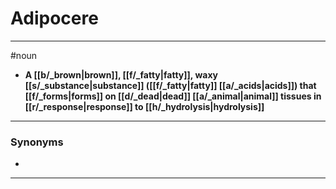 # Adipocere
---
#noun
- **A [[b/_brown|brown]], [[f/_fatty|fatty]], waxy [[s/_substance|substance]] ([[f/_fatty|fatty]] [[a/_acids|acids]]) that [[f/_forms|forms]] on [[d/_dead|dead]] [[a/_animal|animal]] tissues in [[r/_response|response]] to [[h/_hydrolysis|hydrolysis]]**
---
### Synonyms
- 
---
